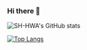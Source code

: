 ### Hi there 👋

![SH-HWA's GitHub stats](https://github-readme-stats.vercel.app/api?username=SH-HWA&show_icons=true&theme=default)

[![Top Langs](https://github-readme-stats.vercel.app/api/top-langs/?username=SH-HWA&langs_count=8)](https://github.com/anuraghazra/github-readme-stats)

<!--
**SH-HWA/SH-HWA** is a ✨ _special_ ✨ repository because its `README.md` (this file) appears on your GitHub profile.

Here are some ideas to get you started:

- 🔭 I’m currently working on ...
- 🌱 I’m currently learning ...
- 👯 I’m looking to collaborate on ...
- 🤔 I’m looking for help with ...
- 💬 Ask me about ...
- 📫 How to reach me: ...
- 😄 Pronouns: ...
- ⚡ Fun fact: ...
-->
